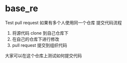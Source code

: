 # base_re
Test pull request
如果有多个人使用同一个仓库
提交代码流程
1. 将源代码 clone 到自己仓库下
2. 在自己的仓库下进行修改
3. pull request 提交到组织代码

大家可以在这个仓库上测试如何提交代码
